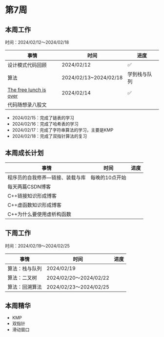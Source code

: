 # 第7周

## 本周工作

时间：2024/02/12～2024/02/18

| 事情                                                         | 时间                  | 进度         |
| ------------------------------------------------------------ | --------------------- | ------------ |
| 设计模式代码回顾                                             | 2024/02/12            | ✅            |
| 算法                                                         | 2024/02/13~2024/02/18 | 学到栈与队列 |
| [The free lunch is over](http://www.gotw.ca/publications/concurrency-ddj.htm) | 2024/02/14            | ✅            |
| 代码随想录八股文                                             |                       |              |

+ 2024/02/15：完成了链表的学习
+ 2024/02/16：完成了哈希表的学习
+ 2024/02/17：完成了字符串算法的学习，主要是KMP
+ 2024/02/18：完成了双指针算法的复习

## 本周成长计划

| 事情                            | 时间           | 进度 |
| ------------------------------- | -------------- | ---- |
| 程序员的自我修养—链接、装载与库 | 每晚的10点开始 |      |
| 每天两篇CSDN博客                |                |      |
| C++链接知识形成博客             |                |      |
| C++虚函数知识形成博客           |                |      |
| C++为什么要使用虚析构函数       |                |      |

## 下周工作

时间：2024/02/19～2024/02/25

| 事情           | 时间                   | 进度 |
| -------------- | ---------------------- | ---- |
| 算法：栈与队列 | 2024/02/19             |      |
| 算法：二叉树   | 2024/02/20～2024/02/22 |      |
| 算法：回溯算法 | 2024/02/23～2024/02/25 |      |

## 本周精华

+ KMP
+ 双指针
+ 滑动窗口
